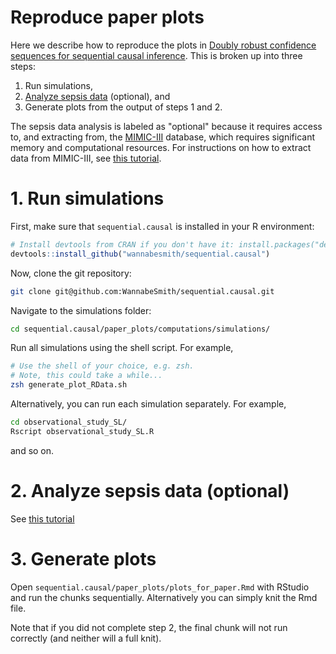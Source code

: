 # Reproduce paper plots

Here we describe how to reproduce the plots in [Doubly robust confidence sequences for sequential causal inference](https://arxiv.org/pdf/2103.06476.pdf). This is broken up into three steps:
1. Run simulations,
2. [Analyze sepsis data](todo) (optional), and
3. Generate plots from the output of steps 1 and 2.

The sepsis data analysis is labeled as "optional" because it requires access to, and extracting from, the [MIMIC-III](https://mimic.mit.edu/docs/iii/) database, which requires significant memory and computational resources. For instructions on how to extract data from MIMIC-III, see [this tutorial](todo).

# 1. Run simulations

First, make sure that `sequential.causal` is installed in your R environment:

```R
# Install devtools from CRAN if you don't have it: install.packages("devtools")
devtools::install_github("wannabesmith/sequential.causal")
```

Now, clone the git repository:

```zsh
git clone git@github.com:WannabeSmith/sequential.causal.git
```

Navigate to the simulations folder:

```zsh 
cd sequential.causal/paper_plots/computations/simulations/
```

Run all simulations using the shell script. For example,

```zsh
# Use the shell of your choice, e.g. zsh.
# Note, this could take a while...
zsh generate_plot_RData.sh
```

Alternatively, you can run each simulation separately. For example,
```zsh
cd observational_study_SL/
Rscript observational_study_SL.R
```

and so on.

# 2. Analyze sepsis data (optional)

See [this tutorial](todo)

# 3. Generate plots

Open `sequential.causal/paper_plots/plots_for_paper.Rmd` with RStudio and run the chunks sequentially. Alternatively you can simply knit the Rmd file.

Note that if you did not complete step 2, the final chunk will not run correctly (and neither will a full knit).
